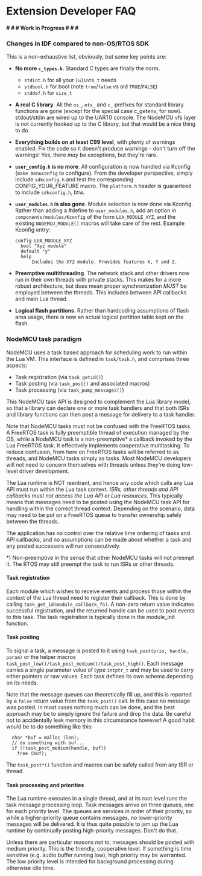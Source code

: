 # Extension Developer FAQ

**# # # Work in Progress # # #**

### Changes in IDF compared to non-OS/RTOS SDK
This is a non-exhaustive list, obviously, but some key points are:

  - **No more `c_types.h`**. Standard C types are finally the norm.
    - `stdint.h` for all your `[u]intX_t` needs
    - `stdbool.h` for bool (note `true`/`false` vs old `TRUE`/`FALSE`)
    - `stddef.h` for `size_t`

  - **A real C library**. All the `os_`, `ets_` and `c_` prefixes for
    standard library functions are gone (except for the special case
    c_getenv, for now). stdout/stdin are wired up to the UART0 console.
    The NodeMCU vfs layer is not currently hooked up to the C library,
    but that would be a nice thing to do.

  - **Everything builds on at least C99 level**, with plenty of warnings
    enabled. Fix the code so it doesn't produce warnings - don't turn
    off the warnings! Yes, there *may* be exceptions, but they're rare.

  - **`user_config.h` is no more**. All configuration is now handled
    via Kconfig (`make menuconfig` to configure). From the developer
    perspective, simply include `sdkconfig.h` and test the
    corresponding CONFIG_YOUR_FEATURE macro. The `platform.h` header
    is guaranteed to include `sdkconfig.h`, btw.

  - **`user_modules.h` is also gone**. Module selection is now done
    via Kconfig. Rather than adding a #define to `user_modules.h`,
    add an option in `components/modules/Kconfig` of the form
    `LUA_MODULE_XYZ`, and the existing `NODEMCU_MODULE()` macros
    will take care of the rest. Example Kconfig entry:
    ```
    config LUA_MODULE_XYZ
      bool "Xyz module"
      default "y"
      help
          Includes the XYZ module. Provides features X, Y and Z.
    ```

  - **Preemptive multithreading**. The network stack and other drivers
    now run in their own threads with private stacks. This makes for
    a more robust architecture, but does mean proper synchronization
    *MUST* be employed between the threads. This includes between
    API callbacks and main Lua thread.

  - **Logical flash partitions**. Rather than hardcoding assumptions of
    flash area usage, there is now an actual logical partition table
    kept on the flash.

### NodeMCU task paradigm

NodeMCU uses a task based approach for scheduling work to run within
the Lua VM. This interface is defined in `task/task.h`, and comprises
three aspects:
  - Task registration (via `task_getid()`)
  - Task posting (via `task_post()` and associated macros)
  - Task processing (via `task_pump_messages()`)

This NodeMCU task API is designed to complement the Lua library model, so
that a library can declare one or more task handlers and that both ISRs
and library functions can then post a message for delivery to a task handler.

Note that NodeMCU tasks must not be confused with the FreeRTOS tasks.
A FreeRTOS task is fully preemptible thread of execution managed by the
OS, while a NodeMCU task is a non-preemptive\* a callback invoked by the
Lua FreeRTOS task. It effectively implements cooperative multitasking.
To reduce confusion, from here on FreeRTOS tasks will be referred to as
threads, and NodeMCU tasks simply as tasks.  Most NodeMCU developers
will not need to concern themselves with threads unless they're doing
low-level driver development.

The Lua runtime is NOT reentrant, and hence any code which calls any
Lua API must run within the Lua task context. _ISRs, other threads and API
callbacks must not access the Lua API or Lua resources._ This typically
means that messages need to be posted using the NodeMCU task API for
handling within the correct thread context. Depending on the scenario,
data may need to be put on a FreeRTOS queue to transfer ownership safely
between the threads.

The application has no control over the relative time ordering of
tasks and API callbacks, and no assumptions can be made about whether a
task and any posted successors will run consecutively.

\*) Non-preemptive in the sense that other NodeMCU tasks will not preempt it.
The RTOS may still preempt the task to run ISRs or other threads.

#### Task registration
Each module which wishes to receive events and process those within the
context of the Lua thread need to register their callback. This is done
by calling `task_get_id(module_callback_fn)`. A non-zero return value
indicates successful registration, and the returned handle can be used
to post events to this task. The task registration is typically done in
the module\_init function.

#### Task posting
To signal a task, a message is posted to it using
`task_post(prio, handle, param)` or the helper macros `task_post_low()/task_post_medium()/task_post_high()`. Each message carries a single parameter value
of type `intptr_t` and may be used to carry either pointers or raw values.
Each task defines its own schema depending on its needs.

Note that the message queues can theoretically fill up, and this is reported
by a `false` return value from the `task_post()` call. In this case no
message was posted. In most cases nothing much can be done, and the best
approach may be to simply ignore the failure and drop the data. Be careful
not to accidentally leak memory in this circumstance however! A good
habit would be to do something like this:
```
  char *buf = malloc (len);
  // do something with buf...
  if (!task_post_medium(handle, buf))
    free (buf);
```

The `task_post*()` function and macros can be safely called from any ISR or
thread.

#### Task processing and priorities
The Lua runtime executes in a single thread, and at its root level runs
the task message processing loop. Task messages arrive on three queues,
one for each priority level. The queues are services in order of their
priority, so while a higher-priority queue contains messages, no
lower-priority messages will be delivered. It is thus quite possible to
jam up the Lua runtime by continually posting high-priority messages.
Don't do that.

Unless there are particular reasons not to, messages should be posted
with medium priority. This is the friendly, cooperative level. If something
is time sensitive (e.g. audio buffer running low), high priority may be
warranted. The low priority level is intended for background processing
during otherwise idle time.

